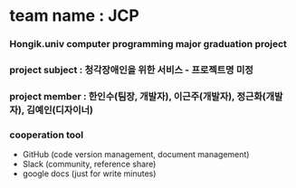 # team name : JCP

### Hongik.univ computer programming major graduation project

### project subject : 청각장애인을 위한 서비스 - 프로젝트명 미정

### project member : 한인수(팀장, 개발자), 이근주(개발자), 정근화(개발자), 김예인(디자이너)

### cooperation tool
   * GitHub (code version management, document management)
   * Slack (community, reference share)
   * google docs (just for write minutes)
